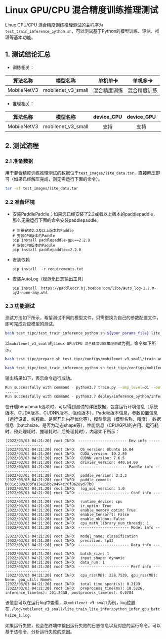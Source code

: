# Linux GPU/CPU 混合精度训练推理测试

Linux GPU/CPU 混合精度训练推理测试的主程序为`test_train_inference_python.sh`，可以测试基于Python的模型训练、评估、推理等基本功能。

## 1. 测试结论汇总

- 训练相关：

| 算法名称 | 模型名称 | 单机单卡 | 单机多卡 |
|  :----: |   :----:  |    :----:  |  :----:   |
|  MobileNetV3  | mobilenet_v3_small | 混合精度训练 | 混合精度训练 |


- 推理相关：

| 算法名称 | 模型名称 | device_CPU | device_GPU | batchsize |
|  :----:   |  :----: |   :----:   |  :----:  |   :----:   |
|  MobileNetV3   |  mobilenet_v3_small |  支持 | 支持 | 1 |


## 2. 测试流程

### 2.1 准备数据

用于混合精度训练推理测试的数据位于`test_images/lite_data.tar`，直接解压即可（如果已经解压完成，则无需运行下面的命令）。

```bash
tar -xf test_images/lite_data.tar
```

### 2.2 准备环境


- 安装PaddlePaddle：如果您已经安装了2.2或者以上版本的paddlepaddle，那么无需运行下面的命令安装paddlepaddle。
    ```
    # 需要安装2.2及以上版本的Paddle
    # 安装GPU版本的Paddle
    pip install paddlepaddle-gpu==2.2.0
    # 安装CPU版本的Paddle
    pip install paddlepaddle==2.2.0
    ```

- 安装依赖
    ```
    pip install  -r requirements.txt
    ```
- 安装AutoLog（规范化日志输出工具）
    ```
    pip install  https://paddleocr.bj.bcebos.com/libs/auto_log-1.2.0-py3-none-any.whl
    ```

### 2.3 功能测试


测试方法如下所示，希望测试不同的模型文件，只需更换为自己的参数配置文件，即可完成对应模型的测试。

```bash
bash test_tipc/test_train_inference_python.sh ${your_params_file} lite_train_lite_infer
```

以`mobilenet_v3_small`的`Linux GPU/CPU 混合精度训练推理测试`为例，命令如下所示。

```bash
bash test_tipc/prepare.sh test_tipc/configs/mobilenet_v3_small/train_amp_infer_python.txt lite_train_lite_infer
```

```bash
bash test_tipc/test_train_inference_python.sh test_tipc/configs/mobilenet_v3_small/train_amp_infer_python.txt lite_train_lite_infer
```

输出结果如下，表示命令运行成功。

```bash
Run successfully with command - python3.7 train.py --amp_level=O1 --output-dir=./log/mobilenet_v3_small/lite_train_lite_infer/amp_train_gpus_0 --epochs=5   --batch-size=4!
......
Run successfully with command - python3.7 deploy/inference_python/infer.py --use-gpu=False --model-dir=./log/mobilenet_v3_small/lite_train_lite_infer/amp_train_gpus_0,1 --batch-size=1   --benchmark=True > ./log/mobilenet_v3_small/lite_train_lite_infer/amp_train_python_infer_cpu_batchsize_1.log 2>&1 !
```

在开启benchmark选项时，可以得到测试的详细数据，包含运行环境信息（系统版本、CUDA版本、CUDNN版本、驱动版本），Paddle版本信息，参数设置信息（运行设备、线程数、是否开启内存优化等），模型信息（模型名称、精度），数据信息（batchsize、是否为动态shape等），性能信息（CPU/GPU的占用、运行耗时、预处理耗时、推理耗时、后处理耗时），内容如下所示：

```
[2022/03/03 04:21:20] root INFO: ---------------------- Env info ----------------------
[2022/03/03 04:21:20] root INFO:  OS_version: Ubuntu 16.04
[2022/03/03 04:21:20] root INFO:  CUDA_version: 10.2.89
[2022/03/03 04:21:20] root INFO:  CUDNN_version: 7.6.5
[2022/03/03 04:21:20] root INFO:  drivier_version: 440.64.00
[2022/03/03 04:21:20] root INFO: ---------------------- Paddle info ----------------------
[2022/03/03 04:21:20] root INFO:  paddle_version: 2.2.2
[2022/03/03 04:21:20] root INFO:  paddle_commit: b031c389938bfa15e15bb20494c76f86289d77b0
[2022/03/03 04:21:20] root INFO:  log_api_version: 1.0
[2022/03/03 04:21:20] root INFO: ----------------------- Conf info -----------------------
[2022/03/03 04:21:20] root INFO:  runtime_device: cpu
[2022/03/03 04:21:20] root INFO:  ir_optim: True
[2022/03/03 04:21:20] root INFO:  enable_memory_optim: True
[2022/03/03 04:21:20] root INFO:  enable_tensorrt: False
[2022/03/03 04:21:20] root INFO:  enable_mkldnn: False
[2022/03/03 04:21:20] root INFO:  cpu_math_library_num_threads: 1
[2022/03/03 04:21:20] root INFO: ----------------------- Model info ----------------------
[2022/03/03 04:21:20] root INFO:  model_name: classification
[2022/03/03 04:21:20] root INFO:  precision: fp32
[2022/03/03 04:21:20] root INFO: ----------------------- Data info -----------------------
[2022/03/03 04:21:20] root INFO:  batch_size: 1
[2022/03/03 04:21:20] root INFO:  input_shape: dynamic
[2022/03/03 04:21:20] root INFO:  data_num: 1
[2022/03/03 04:21:20] root INFO: ----------------------- Perf info -----------------------
[2022/03/03 04:21:20] root INFO:  cpu_rss(MB): 228.7539, gpu_rss(MB): None, gpu_util: None%
[2022/03/03 04:21:20] root INFO:  total time spent(s): 0.2199
[2022/03/03 04:21:20] root INFO:  preprocess_time(ms): 18.5826, inference_time(ms): 201.2458, postprocess_time(ms): 0.0784
```

该信息可以在运行log中查看，以`mobilenet_v3_small`为例，log位置在`./log/mobilenet_v3_small/lite_train_lite_infer/python_infer_gpu_batchsize_1.log`。

如果运行失败，也会在终端中输出运行失败的日志信息以及对应的运行命令。可以基于该命令，分析运行失败的原因。

